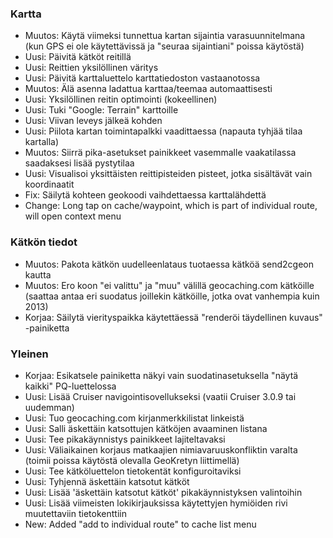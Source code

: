 ### Kartta
- Muutos: Käytä viimeksi tunnettua kartan sijaintia varasuunnitelmana (kun GPS ei ole käytettävissä ja "seuraa sijaintiani" poissa käytöstä)
- Uusi: Päivitä kätköt reitillä
- Uusi: Reittien yksilöllinen väritys
- Uusi: Päivitä karttaluettelo karttatiedoston vastaanotossa
- Muutos: Älä asenna ladattua karttaa/teemaa automaattisesti
- Uusi: Yksilöllinen reitin optimointi (kokeellinen)
- Uusi: Tuki "Google: Terrain" karttoille
- Uusi: Viivan leveys jälkeä kohden
- Uusi: Piilota kartan toimintapalkki vaadittaessa (napauta tyhjää tilaa kartalla)
- Muutos: Siirrä pika-asetukset painikkeet vasemmalle vaakatilassa saadaksesi lisää pystytilaa
- Uusi: Visualisoi yksittäisten reittipisteiden pisteet, jotka sisältävät vain koordinaatit
- Fix: Säilytä kohteen geokoodi vaihdettaessa karttalähdettä
- Change: Long tap on cache/waypoint, which is part of individual route, will open context menu

### Kätkön tiedot
- Muutos: Pakota kätkön uudelleenlataus tuotaessa kätköä send2cgeon kautta
- Muutos: Ero koon "ei valittu" ja "muu" välillä geocaching.com kätköille (saattaa antaa eri suodatus joillekin kätköille, jotka ovat vanhempia kuin 2013)
- Korjaa: Säilytä vierityspaikka käytettäessä "renderöi täydellinen kuvaus" -painiketta

### Yleinen
- Korjaa: Esikatsele painiketta näkyi vain suodatinasetuksella "näytä kaikki" PQ-luettelossa
- Uusi: Lisää Cruiser navigointisovellukseksi (vaatii Cruiser 3.0.9 tai uudemman)
- Uusi: Tuo geocaching.com kirjanmerkkilistat linkeistä
- Uusi: Salli äskettäin katsottujen kätköjen avaaminen listana
- Uusi: Tee pikakäynnistys painikkeet lajiteltavaksi
- Uusi: Väliaikainen korjaus matkaajien nimiavaruuskonfliktin varalta (toimii poissa käytöstä olevalla GeoKretyn liittimellä)
- Uusi: Tee kätköluettelon tietokentät konfiguroitaviksi
- Uusi: Tyhjennä äskettäin katsotut kätköt
- Uusi: Lisää 'äskettäin katsotut kätköt' pikakäynnistyksen valintoihin
- Uusi: Lisää viimeisten lokikirjauksissa käytettyjen hymiöiden rivi muutettaviin tietokenttiin
- New: Added "add to individual route" to cache list menu

